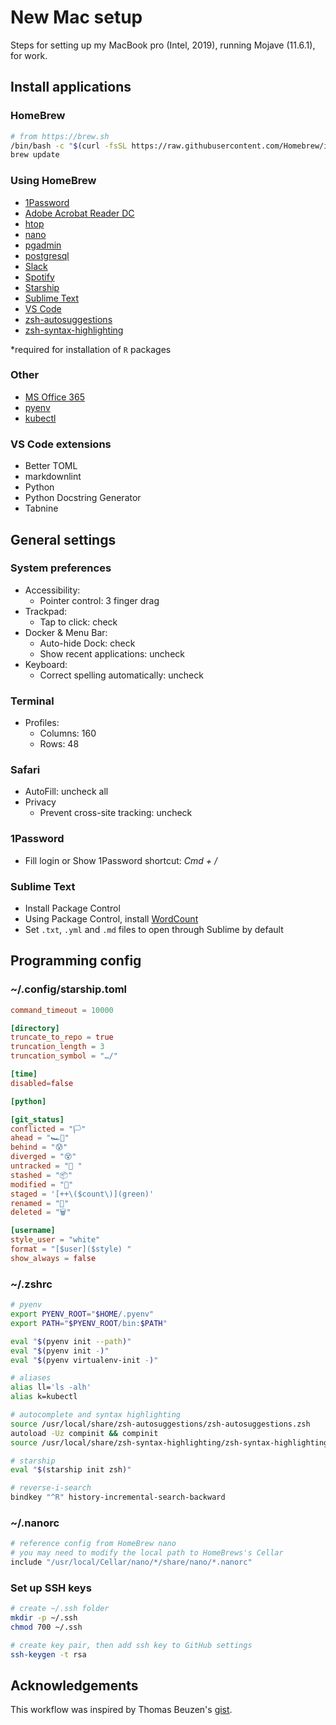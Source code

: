 # New Mac setup

Steps for setting up my MacBook pro (Intel, 2019), running Mojave (11.6.1), for work.

## Install applications

### HomeBrew

```bash
# from https://brew.sh
/bin/bash -c "$(curl -fsSL https://raw.githubusercontent.com/Homebrew/install/HEAD/install.sh)"
brew update
```

### Using HomeBrew

- [1Password](https://formulae.brew.sh/cask/1password#default)
- [Adobe Acrobat Reader DC](https://formulae.brew.sh/cask/adobe-acrobat-reader)
- [htop](https://formulae.brew.sh/formula/htop#default)
- [nano](https://formulae.brew.sh/formula/nano#default)
- [pgadmin](https://formulae.brew.sh/cask/pgadmin4)
- [postgresql](https://formulae.brew.sh/formula/postgresql)
- [Slack](https://formulae.brew.sh/cask/slack#default)
- [Spotify](https://formulae.brew.sh/cask/spotify)
- [Starship](https://formulae.brew.sh/formula/starship#default)
- [Sublime Text](https://formulae.brew.sh/cask/sublime-text#default)
- [VS Code](https://formulae.brew.sh/cask/visual-studio-code#default)
- [zsh-autosuggestions](https://formulae.brew.sh/formula/zsh-autosuggestions#default)
- [zsh-syntax-highlighting](https://formulae.brew.sh/formula/zsh-syntax-highlighting#default)

*required for installation of `R` packages

### Other

- [MS Office 365](https://www.office.com/)
- [pyenv](https://github.com/pyenv/pyenv-installer)
- [kubectl](https://github.com/kubernetes/kubernetes/blob/master/CHANGELOG/CHANGELOG-1.20.md#client-binaries)

### VS Code extensions

- Better TOML
- markdownlint
- Python
- Python Docstring Generator
- Tabnine

## General settings

### System preferences

- Accessibility:
  - Pointer control: 3 finger drag
- Trackpad:
  - Tap to click: check
- Docker & Menu Bar:
  - Auto-hide Dock: check
  - Show recent applications: uncheck
- Keyboard: 
  - Correct spelling automatically: uncheck

### Terminal 

- Profiles: 
  - Columns: 160
  - Rows: 48

### Safari

- AutoFill: uncheck all
- Privacy
  - Prevent cross-site tracking: uncheck

### 1Password

- Fill login or Show 1Password shortcut: *Cmd + /*

### Sublime Text

- Install Package Control
- Using Package Control, install [WordCount](https://packagecontrol.io/packages/WordCount)
- Set `.txt`, `.yml` and `.md` files to open through Sublime by default

## Programming config

### ~/.config/starship.toml

```toml
command_timeout = 10000

[directory]
truncate_to_repo = true
truncation_length = 3
truncation_symbol = "…/"

[time]
disabled=false

[python]

[git_status]
conflicted = "🏳"
ahead = "🏎💨"
behind = "😰"
diverged = "😵"
untracked = "🤷 "
stashed = "📦"
modified = "📝"
staged = '[++\($count\)](green)'
renamed = "👅"
deleted = "🗑"

[username]
style_user = "white"
format = "[$user]($style) "
show_always = false
```

### ~/.zshrc

```bash
# pyenv
export PYENV_ROOT="$HOME/.pyenv"
export PATH="$PYENV_ROOT/bin:$PATH"

eval "$(pyenv init --path)"
eval "$(pyenv init -)"
eval "$(pyenv virtualenv-init -)"

# aliases
alias ll='ls -alh'
alias k=kubectl

# autocomplete and syntax highlighting
source /usr/local/share/zsh-autosuggestions/zsh-autosuggestions.zsh
autoload -Uz compinit && compinit
source /usr/local/share/zsh-syntax-highlighting/zsh-syntax-highlighting.zsh

# starship
eval "$(starship init zsh)"

# reverse-i-search
bindkey "^R" history-incremental-search-backward
```

### ~/.nanorc

```bash
# reference config from HomeBrew nano
# you may need to modify the local path to HomeBrews's Cellar
include "/usr/local/Cellar/nano/*/share/nano/*.nanorc"
```

### Set up SSH keys

```bash
# create ~/.ssh folder
mkdir -p ~/.ssh
chmod 700 ~/.ssh

# create key pair, then add ssh key to GitHub settings
ssh-keygen -t rsa
```

## Acknowledgements

This workflow was inspired by Thomas Beuzen's [gist](https://gist.github.com/TomasBeuzen/31e934a6ee2f1ab06c7e477478ceeb97).

